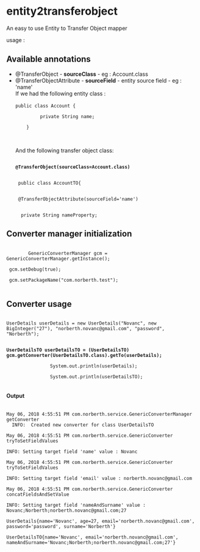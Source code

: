 # entity2transferobject
An easy to use Entity to Transfer Object mapper


usage : 

<h2>Available annotations </h2>
<ul>
<li> @TransferObject - <b>sourceClass</b> - eg : Account.class</li>
<li> @TransferObjectAttribute - <b>sourceField</b> - entity source field - eg : 'name'
<br/> If we had the following entity class :
<br/>
<code>
public class Account {
<br/>         private String name;
<br/>    }
<br/>  
</code>
<br /> And the following transfer object class:
<code>
<br/>
<b style={'color':'red'}>@TransferObject(sourceClass=Account.class)</b>
<br/>
 public class AccountTO{
<br/>
 @TransferObjectAttribute(sourceField='name')
<br/>
  private String nameProperty;
</code>
</li>
</ul>

<h2>Converter manager initialization</h2>

<code>
        GenericConverterManager gcm = GenericConverterManager.getInstance();
       <br> gcm.setDebug(true);
       <br> gcm.setPackageName("com.norberth.test");
       
</code>
<h2> Converter usage </h2>
<code>
UserDetails userDetails = new UserDetails("Novanc", new BigInteger("27"), "norberth.novanc@gmail.com", "password", "Norberth");
<b>
<br/>UserDetailsTO userDetailsTO = (UserDetailsTO) gcm.getConverter(UserDetailsTO.class).getTo(userDetails);
</b>
                System.out.println(userDetails);
<br>                System.out.println(userDetailsTO);
                </code>
                
<h4>Output </h4>
<code>
May 06, 2018 4:55:51 PM com.norberth.service.GenericConverterManager getConverter
  INFO:  Created new converter for class UserDetailsTO
<br/>May 06, 2018 4:55:51 PM com.norberth.service.GenericConverter tryToSetFieldValues
<br/>INFO: Setting target field 'name' value : Novanc
<br/>May 06, 2018 4:55:51 PM com.norberth.service.GenericConverter tryToSetFieldValues
<br/>INFO: Setting target field 'email' value : norberth.novanc@gmail.com
<br/>May 06, 2018 4:55:51 PM com.norberth.service.GenericConverter concatFieldsAndSetValue
<br/>INFO: Setting target field 'nameAndSurname' value : Novanc;Norberth;norberth.novanc@gmail.com;27
<br/>UserDetails{name='Novanc', age=27, email='norberth.novanc@gmail.com', password='password', surname='Norberth'}
<br/>UserDetailsTO{name='Novanc', email='norberth.novanc@gmail.com', nameAndSurname='Novanc;Norberth;norberth.novanc@gmail.com;27'}
</code>